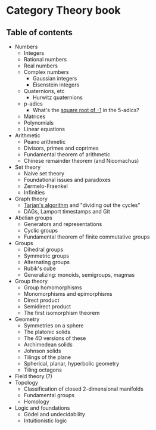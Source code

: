 # Category Theory book

## Table of contents

* Numbers
    * Integers
    * Rational numbers
    * Real numbers
    * Complex numbers
        * Gaussian integers
        * Eisenstein integers
    * Quaternions, etc
        * Hurwitz quaternions
    * p-adics
        * What's the [square root of -1](http://math.stackexchange.com/questions/38517/in-relatively-simple-words-what-is-an-inverse-limit) in the 5-adics?
    * Matrices
    * Polynomials
    * Linear equations
* Arithmetic
    * Peano arithmetic
    * Divisors, primes and coprimes
    * Fundamental theorem of arithmetic
    * Chinese remainder theorem (and Nicomachus)
* Set theory
    * Naive set theory
    * Foundational issues and paradoxes
    * Zermelo-Fraenkel
    * Infinities
* Graph theory
    * [Tarjan's algorithm](https://en.wikipedia.org/wiki/Tarjan%27s_strongly_connected_components_algorithm) and "dividing out the cycles"
    * DAGs, Lamport timestamps and Git
* Abelian groups
    * Generators and representations
    * Cyclic groups
    * Fundamental theorem of finite commutative groups
* Groups
    * Dihedral groups
    * Symmetric groups
    * Alternating groups
    * Rubik's cube
    * Generalizing: monoids, semigroups, magmas
* Group theory
    * Group homomorphisms
    * Monomorphisms and epimorphisms
    * Direct product
    * Semidirect product
    * The first isomorphism theorem
* Geometry
    * Symmetries on a sphere
    * The platonic solids
    * The 4D versions of these
    * Archimedean solids
    * Johnson solids
    * Tilings of the plane
    * Spherical, planar, hyperbolic geometry
    * Tiling octagons
* Field theory (?)
* Topology
    * Classification of closed 2-dimensional manifolds
    * Fundamental groups
    * Homology
* Logic and foundations
    * Gödel and undecidability
    * Intuitionistic logic
